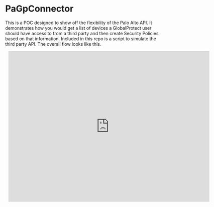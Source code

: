 # PaGpConnector

This is a POC designed to show off the flexibility of the Palo Alto API. It demonstrates how you would get a list of devices a GlobalProtect user should have access to from a third party and then create Security Policies based on that information. Included in this repo is a script to simulate the third party API. The overall flow looks like this.

<div style="width: 640px; height: 480px; margin: 10px; position: relative;"><iframe allowfullscreen frameborder="0" style="width:640px; height:480px" src="https://www.lucidchart.com/documents/embeddedchart/d9158de1-24bc-4a1a-b429-9acb45e1f0aa" id="oRT2GY3gYiiz"></iframe></div>